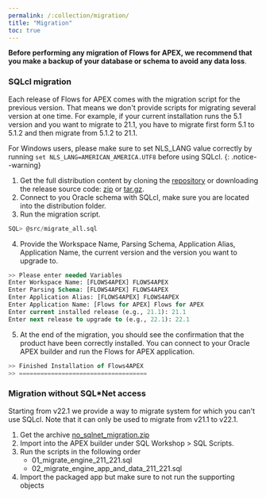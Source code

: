 ```yaml
---
permalink: /:collection/migration/
title: "Migration"
toc: true
---
```

**Before performing any migration of Flows for APEX, we recommend that you make a backup of your database or schema to avoid any data loss**.

### SQLcl migration
Each release of Flows for APEX comes with the migration script for the previous version. That means we don't provide scripts for migrating several version at one time. For example, if your current installation runs the 5.1 version and you want to migrate to 21.1, you have to migrate first form 5.1 to 5.1.2 and then migrate from 5.1.2 to 21.1.

For Windows users, please make sure to set NLS_LANG value correctly by running `set NLS_LANG=AMERICAN_AMERICA.UTF8` before using SQLcl.
{: .notice--warning}

1. Get the full distribution content by cloning the [repository](https://github.com/flowsforapex/apex-flowsforapex) or downloading the release source code: [zip](https://github.com/flowsforapex/apex-flowsforapex/archive/refs/tags/v22.1.zip) or [tar.gz](https://github.com/flowsforapex/apex-flowsforapex/archive/refs/tags/v22.1.tar.gz).
2. Connect to you Oracle schema with SQLcl, make sure you are located into the distribution folder.
3. Run the migration script.
```sql
SQL> @src/migrate_all.sql
```
4. Provide the Workspace Name, Parsing Schema, Application Alias, Application Name, the current version and the version you want to upgrade to.
```sql
>> Please enter needed Variables
Enter Workspace Name: [FLOWS4APEX] FLOWS4APEX
Enter Parsing Schema: [FLOWS4APEX] FLOWS4APEX
Enter Application Alias: [FLOWS4APEX] FLOWS4APEX
Enter Application Name: [Flows for APEX] Flows for APEX
Enter current installed release (e.g., 21.1): 21.1
Enter next release to upgrade to (e.g., 22.1): 22.1
```
5. At the end of the migration, you should see the confirmation that the product have been correctly installed. You can connect to your Oracle APEX builder and run the Flows for APEX application.
```sql
>> Finished Installation of Flows4APEX
>> ====================================
```

### Migration without SQL*Net access
Starting from v22.1 we provide a way to migrate system for which you can't use SQLcl. Note that it can only be used to migrate from v21.1 to v22.1.

1. Get the archive [no_sqlnet_migration.zip](https://github.com/flowsforapex/apex-flowsforapex/releases/download/v22.1/no_sqlnet_migration.zip)
2. Import into the APEX builder under SQL Workshop > SQL Scripts.
3. Run the scripts in the following order 
   - 01_migrate_engine_211_221.sql
   - 02_migrate_engine_app_and_data_211_221.sql
4. Import the packaged app but make sure to not run the supporting objects